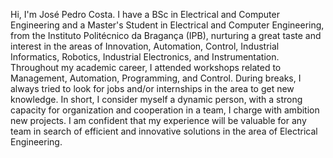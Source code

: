 Hi, I'm José Pedro Costa. I have a BSc in Electrical and Computer Engineering and a Master's Student in Electrical and Computer Engineering, from the Instituto Politécnico da Bragança (IPB), nurturing a great taste and interest in the areas of Innovation, Automation, Control, Industrial Informatics, Robotics, Industrial Electronics, and Instrumentation.  
Throughout my academic career, I attended workshops related to Management, Automation, Programming, and Control.
During breaks, I always tried to look for jobs and/or internships in the area to get new knowledge.
In short, I consider myself a dynamic person, with a strong capacity for organization and cooperation in a team, I charge with ambition new projects. I am confident that my experience will be valuable for any team in search of efficient and innovative solutions in the area of Electrical Engineering.

